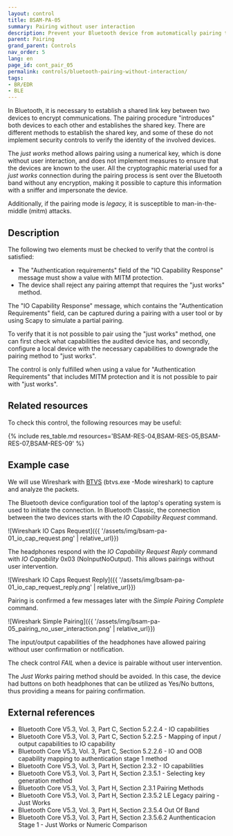 ```yaml
---
layout: control
title: BSAM-PA-05
summary: Pairing without user interaction
description: Prevent your Bluetooth device from automatically pairing to protect yourself from attacks.
parent: Pairing
grand_parent: Controls
nav_order: 5
lang: en
page_id: cont_pair_05
permalink: controls/bluetooth-pairing-without-interaction/
tags:
- BR/EDR
- BLE
---
```



In Bluetooth, it is necessary to establish a shared link key between two devices to encrypt communications. The pairing procedure "introduces" both devices to each other and establishes the shared key. There are different methods to establish the shared key, and some of these do not implement security controls to verify the identity of the involved devices.

The _just works_ method allows pairing using a numerical key, which is done without user interaction, and does not implement measures to ensure that the devices are known to the user. All the cryptographic material used for a _just works_ connection during the pairing process is sent over the Bluetooth band without any encryption, making it possible to capture this information with a sniffer and impersonate the device.

Additionally, if the pairing mode is _legacy,_ it is susceptible to man-in-the-middle (mitm) attacks.


## Description

The following two elements must be checked to verify that the control is satisfied:
 * The "Authentication requirements" field of the "IO Capability Response" message must show a value with MITM protection.
 * The device shall reject any pairing attempt that requires the "just works" method.

The "IO Capability Response" message, which contains the "Authentication Requirements" field, can be captured during a pairing with a user tool or by using Scapy to simulate a partial pairing.

To verify that it is not possible to pair using the "just works" method, one can first check what capabilities the audited device has, and secondly, configure a local device with the necessary capabilities to downgrade the pairing method to "just works".

The control is only fulfilled when using a value for "Authentication Requirements" that includes MITM protection and it is not possible to pair with "just works".

## Related resources

To check this control, the following resources may be useful:

{% include res_table.md resources='BSAM-RES-04,BSAM-RES-05,BSAM-RES-07,BSAM-RES-09' %}


## Example case

We will use Wireshark with [BTVS](https://learn.microsoft.com/en-us/windows-hardware/drivers/bluetooth/testing-btp-tools-btvs) (btvs.exe -Mode wireshark) to capture and analyze the packets.

The Bluetooth device configuration tool of the laptop's operating system is used to initiate the connection. In Bluetooth Classic, the connection between the two devices starts with the _IO Capability Request_ command.

![Wireshark IO Caps Request]({{ '/assets/img/bsam-pa-01_io_cap_request.png' | relative_url}})

The headphones respond with the _IO Capability Request Reply_ command with _IO Capability_ 0x03 (NoInputNoOutput). This allows pairings without user intervention.

![Wireshark IO Caps Request Reply]({{ '/assets/img/bsam-pa-01_io_cap_request_reply.png' | relative_url}})

Pairing is confirmed a few messages later with the _Simple Pairing Complete_ command.

![Wireshark Simple Pairing]({{ '/assets/img/bsam-pa-05_pairing_no_user_interaction.png' | relative_url}})

The input/output capabilities of the headphones have allowed pairing without user confirmation or notification.

The check control _FAIL_ when a device is pairable without user intervention.

The _Just Works_ pairing method should be avoided. In this case, the device had buttons on both headphones that can be utilized as Yes/No buttons, thus providing a means for pairing confirmation.

## External references

* Bluetooth Core V5.3, Vol. 3, Part C, Section 5.2.2.4 - IO capabilities
* Bluetooth Core V5.3, Vol. 3, Part C, Section 5.2.2.5 - Mapping of input / output capabilities to IO capability
* Bluetooth Core V5.3, Vol. 3, Part C, Section 5.2.2.6 - IO and OOB capability mapping to authentication stage 1 method
* Bluetooth Core V5.3, Vol. 3, Part H, Section 2.3.2 - IO capabilities
* Bluetooth Core V5.3, Vol. 3, Part H, Section 2.3.5.1 - Selecting key generation method
* Bluetooth Core V5.3, Vol. 3, Part H, Section 2.3.1 Pairing Methods
* Bluetooth Core V5.3, Vol. 3, Part H, Section 2.3.5.2 LE Legacy pairing - Just Works
* Bluetooth Core V5.3, Vol. 3, Part H, Section 2.3.5.4 Out Of Band
* Bluetooth Core V5.3, Vol. 3, Part H, Section 2.3.5.6.2 Aunthenticacion Stage 1 - Just Works or Numeric Comparison